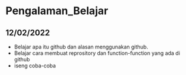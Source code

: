 # Pengalaman_Belajar

## 12/02/2022
- Belajar apa itu github dan alasan menggunakan github.
- Belajar cara membuat reprository dan function-function yang ada di github
- iseng coba-coba
